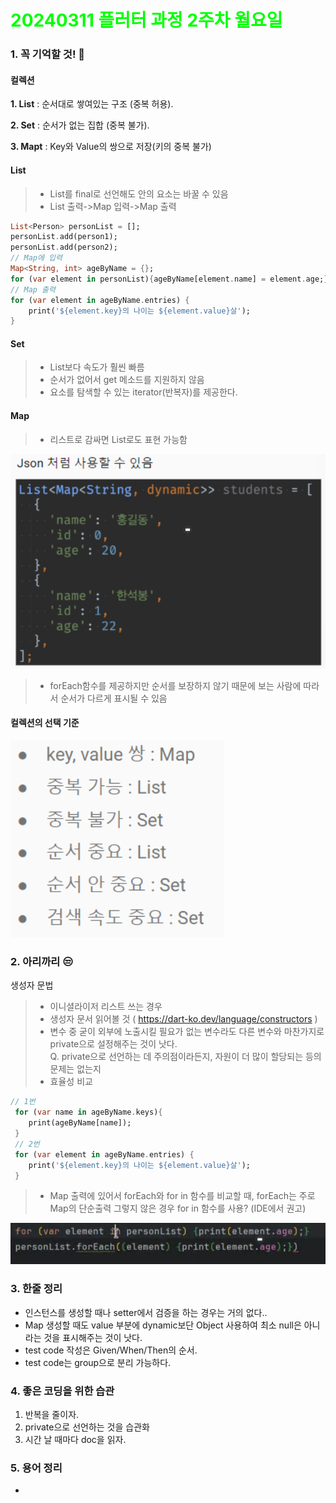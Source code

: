# <span style="color:lime">20240311 플러터 과정 2주차 월요일</span>   

### 1. 꼭 기억할 것! 🏅
#### 컬렉션
**1. List** : 순서대로 쌓여있는 구조 (중복 허용).

**2. Set** : 순서가 없는 집합 (중복 불가).

**3. Mapt** : Key와 Value의 쌍으로 저장(키의 중복 불가)

#### List

> * List를 final로 선언해도 안의 요소는 바꿀 수 있음
> * List 출력->Map 입력->Map 출력
```dart
List<Person> personList = [];
personList.add(person1);
personList.add(person2);
// Map에 입력
Map<String, int> ageByName = {};
for (var element in personList){ageByName[element.name] = element.age;}
// Map 출력
for (var element in ageByName.entries) {
	print('${element.key}의 나이는 ${element.value}살');
}

```

#### Set
> * List보다 속도가 훨씬 빠름
> * 순서가 없어서 get 메소드를 지원하지 않음
> * 요소를 탐색할 수 있는 iterator(반복자)를 제공한다.
#### Map
> * 리스트로 감싸면 List로도 표현 가능함

![alt text](./image.png)

> * forEach함수를 제공하지만 순서를 보장하지 않기 때문에 
보는 사람에 따라서 순서가 다르게 표시될 수 있음

#### 컬렉션의 선택 기준

![alt text](./image-1.png)
### 2. 아리까리 😒
생성자 문법
> * 이니셜라이저 리스트 쓰는 경우
> * 생성자 문서 읽어볼 것 ( https://dart-ko.dev/language/constructors )
> * 변수 중 굳이 외부에 노출시킬 필요가 없는 변수라도 다른 변수와 마찬가지로 private으로 설정해주는 것이 낫다.
	<br> Q. private으로 선언하는 데 주의점이라든지, 자원이 더 많이 할당되는 등의 문제는 없는지
> * 효율성 비교
```dart
// 1번
 for (var name in ageByName.keys){
	print(ageByName[name]);
 }
 // 2번
 for (var element in ageByName.entries) {
	print('${element.key}의 나이는 ${element.value}살');
 }

```
> * Map 출력에 있어서 forEach와 for in 함수를 비교할 때, 
	forEach는 주로 Map의 단순출력
	그렇지 않은 경우 for in 함수를 사용? (IDE에서 권고)

![alt text](image-3.png)




### 3. 한줄 정리
- 인스턴스를 생성할 때나 setter에서 검증을 하는 경우는 거의 없다..
- Map 생성할 때도 value 부분에 dynamic보단 Object 사용하여 최소 null은 아니라는 것을 표시해주는 것이 낫다.
- test code 작성은 Given/When/Then의 순서.
- test code는 group으로 분리 가능하다.

### 4. 좋은 코딩을 위한 습관
1) 반복을 줄이자.
2) private으로 선언하는 것을 습관화
3) 시간 날 때마다 doc을 읽자.

### 5. 용어 정리
- 

 
